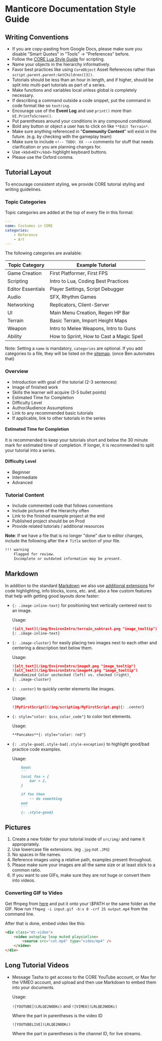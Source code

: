 # Manticore Documentation Style Guide

## Writing Conventions

* If you are copy-pasting from Google Docs, please make sure you disable "Smart Quotes" in "Tools" -> "Preferences" before.
* Follow the [CORE Lua Style Guide](src/tutorials/gameplay/lua_style_guide.md) for scripting.
* Name your objects in the hierarchy informatively.
* Favor best practices like using `CoreObject` Asset References rather than `script.parent.parent:GetChildren([3])`.
* Tutorials should be less than an hour in length, and if higher, should be split into multi-part tutorials as part of a series.
* Make functions and variables local unless global is completely necessary.
* If describing a command outside a code snippet, put the command in code format like so `tostring`.
* Encourage use of the **Event Log** and use `print()` more than `UI.PrintToScreen()`.
* Put parentheses around your conditions in any compound conditional.
* Bold any button or object a user has to click on like `**Edit Terrain*`.
* Make sure anything referenced in "**Community Content**" will exist in the future. (e.g. by checking with the gameplay team)
* Make sure to include `<!-- TODO: XX -->` comments for stuff that needs clarification or you are planning changes for.
* Use `<kbd>KEY</kbd>` highlight keyboard buttons.
* Please use the Oxford comma.

## Tutorial Layout

To encourage consistent styling, we provide CORE tutorial styling and writing guidelines.

### Topic Categories

Topic categories are added at the top of every file in this format:

```yaml
---
name: Costumes in CORE
categories:
    - Reference
    - Art
---

```

The following categories are available: <!-- TODO: Talk about which ones we want -->

| Topic Category    | Example Tutorial                         |
| ----------------- | ---------------------------------------- |
| Game Creation     | First Platformer, First FPS              |
| Scripting         | Intro to Lua, Coding Best Practices      |
| Editor Essentials | Player Settings, Script Debugger         |
| Audio             | SFX, Rhythm Games                        |
| Networking        | Replicators, Client-Server               |
| UI                | Main Menu Creation, Regen HP Bar         |
| Terrain           | Basic Terrain, Import Height Maps        |
| Weapon            | Intro to Melee Weapons, Intro to Guns    |
| Ability           | How to Sprint, How to Cast a Magic Spell |

Note: Setting a `name` is mandatory, `categories` are optional. If you add categories to a file, they will be listed on the [sitemap](src/generated/sitemap.md). (once Ben automates that)

### Overview

* Introduction with goal of the tutorial (2-3 sentences)
* Image of finished work
* Skills the learner will acquire (3-5 bullet points)
* Estimated Time for Completion
* Difficulty Level
* Author/Audience Assumptions
* Link to any recommended basic tutorials
* If applicable, link to other tutorials in the series

#### Estimated Time for Completion

It is recommended to keep your tutorials short and below the 30 minute mark for estimated time of completion.
If longer, it is recommended to split your tutorial into a series.

#### Difficulty Level

* Beginner
* Intermediate
* Advanced

### Tutorial Content

* Include commented code that follows conventions
* Include pictures of the Hierarchy often
* Link to the finished example project at the end
* Published project should be on Prod
* Provide related tutorials / additional resources

**Note**: If we have a file that is no longer "done" due to editor changes, include the following after the `# Title` section of your file.

```markdown
!!! warning
    Flagged for review.
    Incomplete or outdated information may be present.
```

## Markdown

In addition to the standard [Markdown](https://github.com/adam-p/markdown-here/wiki/Markdown-Cheatsheet) we also use [additional extensions](https://squidfunk.github.io/mkdocs-material/extensions/admonition/) for code highlighting, info blocks, icons, etc. and, also a few custom features that help with getting good layouts done faster:

* `{: .image-inline-text}` for positioning text vertically centered next to an image.

    Usage:

    ```markdown
    ![alt_text](/img/EnvironIntro/terrain_subtract.png "image_tooltip") **Subtract Terrain**: Lower the terrain level
    {: .image-inline-text}
    ```

* `{: .image-cluster}` for easily placing two images next to each other and centering a description text below them.

    Usage:

    ```markdown
    ![alt_text](/img/EnvironIntro/image9.png "image_tooltip")
    ![alt_text](/img/EnvironIntro/image44.png "image_tooltip")
    _Randomized Color unchecked (left) vs. checked (right)_
    {: .image-cluster}
    ```

* `{: .center}` to quickly center elements like images.

    Usage:

    ```markdown
    ![MyFirstScript](/img/scripting/MyFirstScript.png){: .center}
    ```

* `{: style="color: $css_color_code"}` to color text elements.

    Usage:

    ```markdown
    **Pancakes**{: style="color: red"}
    ```

* `{: .style-good|.style-bad|.style-exception}` to highlight good/bad practice code examples.

    Usage:

    ```markdown
        Good:
        ```
        local foo = {
            bar = 2,
        }

        if foo then
            -- do something
        end
        ```
        {: .style-good}
    ```

## Pictures

1. Create a new folder for your tutorial inside of `src/img/` and name it appropriately.
2. Use lowercase file extensions. (eg `.jpg` not `.JPG`)
3. No spaces in file names.
4. Reference images using a relative path, examples present throughout.
5. Please make sure your images are all the same size or at least stick to a common ratio.
6. If you want to use GIFs, make sure they are not huge or convert them into videos.

### Converting GIF to Video

Get ffmpeg from [here](https://ffmpeg.zeranoe.com/builds/) and put it onto your \\$PATH or the same folder as the GIF.
Now run `ffmpeg -i input.gif -b:v 0 -crf 25 output.mp4` from the command line.

After that is done, embed video like this:

```html
<div class="mt-video">
    <video autoplay loop muted playsinline>
        <source src="cat.mp4" type="video/mp4" />
    </video>
</div>
```

## Long Tutorial Videos

* Message Tasha to get access to the CORE YouTube account, or Max for the VIMEO account, and upload and then use Markdown to embed them into your documents.

    Usage:

    `![YOUTUBE](LRLQE2N0DKc)` and `![VIMEO](LRLQE2N0DKc)`

    Where the part in parentheses is the video ID

    `![YOUTUBELIVE](LRLQE2N0DKc)`

    Where the part in parentheses is the channel ID, for live streams.
